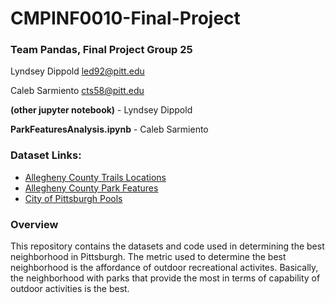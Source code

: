 # CMPINF0010-Final-Project

### Team Pandas, Final Project Group 25

Lyndsey Dippold led92@pitt.edu

Caleb Sarmiento cts58@pitt.edu

**(other jupyter notebook)** - Lyndsey Dippold

**ParkFeaturesAnalysis.ipynb** - Caleb Sarmiento

### Dataset Links:
* [Allegheny County Trails Locations](https://data.wprdc.org/dataset/allegheny-county-trails-locations)
* [Allegheny County Park Features](https://data.wprdc.org/dataset/allegheny-county-park-features)
* [City of Pittsburgh Pools](https://data.wprdc.org/dataset/city-pools)

### Overview
This repository contains the datasets and code used in determining the best neighborhood in Pittsburgh. The metric used to determine the best neighborhood is the affordance of outdoor recreational activites. Basically, the neighborhood with parks that provide the most in terms of capability of outdoor activities is the best.

